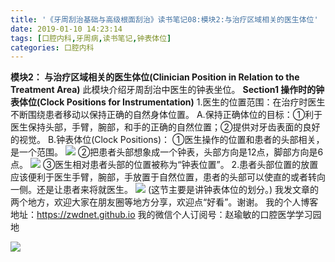 ```yaml
---
title: '《牙周刮治基础与高级根面刮治》读书笔记08:模块2:与治疗区域相关的医生体位'
date: 2019-01-10 14:23:14
tags: [口腔内科,牙周病,读书笔记,钟表体位]
categories: 口腔内科
---
```

**模块2： 与治疗区域相关的医生体位(Clinician Position in Relation to the Treatment Area)**
此模块介绍牙周刮治中医生的钟表坐位。
**Section1 操作时的钟表体位(Clock Positions for Instrumentation)**
1.医生的位置范围：在治疗时医生不断围绕患者移动以保持正确的自然身体位置。
A.保持正确体位的目标：①利于医生保持头部，手臂，腕部，和手的正确的自然位置；②提供对牙齿表面的良好的视觉。
B.钟表体位(Clock Positions)：
①医生操作的位置和患者的头部相关，是一个范围。
![](https://zymblog-1258069789.cos.ap-chengdu.myqcloud.com/blog0078-yzgzjc08/01.jpg)
②把患者头部想象成一个钟表，头部方向是12点，脚部方向是6点。
![](https://zymblog-1258069789.cos.ap-chengdu.myqcloud.com/blog0078-yzgzjc08/02.jpg)
③医生相对患者头部的位置被称为“钟表位置”。
2.患者头部位置的放置应该便利于医生手臂，腕部，手放置于自然位置，患者的头部可以使直的或者转向一侧。还是让患者来将就医生。
![](https://zymblog-1258069789.cos.ap-chengdu.myqcloud.com/blog0078-yzgzjc08/03.jpg)
(这节主要是讲钟表体位的划分。)
我发文章的两个地方，欢迎大家在朋友圈等地方分享，欢迎点“好看”。谢谢。
我的个人博客地址：https://zwdnet.github.io
我的微信个人订阅号：赵瑜敏的口腔医学学习园地

![](https://zymblog-1258069789.cos.ap-chengdu.myqcloud.com/other/wx.jpg)